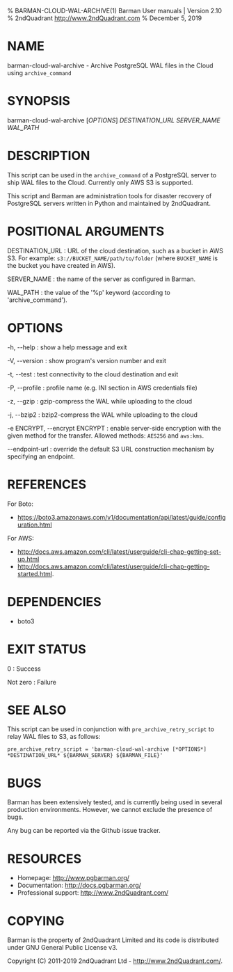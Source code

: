 % BARMAN-CLOUD-WAL-ARCHIVE(1) Barman User manuals | Version 2.10
% 2ndQuadrant <http://www.2ndQuadrant.com>
% December 5, 2019

# NAME

barman-cloud-wal-archive - Archive PostgreSQL WAL files in the Cloud using `archive_command`


# SYNOPSIS

barman-cloud-wal-archive [*OPTIONS*] *DESTINATION_URL* *SERVER_NAME* *WAL_PATH*


# DESCRIPTION

This script can be used in the `archive_command` of a PostgreSQL
server to ship WAL files to the Cloud. Currently only AWS S3 is supported.

This script and Barman are administration tools for disaster recovery
of PostgreSQL servers written in Python and maintained by 2ndQuadrant.


# POSITIONAL ARGUMENTS

DESTINATION_URL
:    URL of the cloud destination, such as a bucket in AWS S3.
     For example: `s3://BUCKET_NAME/path/to/folder` (where `BUCKET_NAME`
     is the bucket you have created in AWS).


SERVER_NAME
:    the name of the server as configured in Barman.

WAL_PATH
:    the value of the '%p' keyword (according to 'archive_command').

# OPTIONS

-h, --help
:    show a help message and exit

-V, --version
:    show program's version number and exit

-t, --test
: test connectivity to the cloud destination and exit

-P, --profile
: profile name (e.g. INI section in AWS credentials file)

-z, --gzip
: gzip-compress the WAL while uploading to the cloud

-j, --bzip2
: bzip2-compress the WAL while uploading to the cloud

-e ENCRYPT, --encrypt ENCRYPT
: enable server-side encryption with the given method for the transfer.
  Allowed methods: `AES256` and `aws:kms`.

--endpoint-url
: override the default S3 URL construction mechanism by specifying an endpoint.

# REFERENCES

For Boto:

* https://boto3.amazonaws.com/v1/documentation/api/latest/guide/configuration.html

For AWS:

* http://docs.aws.amazon.com/cli/latest/userguide/cli-chap-getting-set-up.html
* http://docs.aws.amazon.com/cli/latest/userguide/cli-chap-getting-started.html.

# DEPENDENCIES

* boto3

# EXIT STATUS

0
:   Success

Not zero
:   Failure


# SEE ALSO

This script can be used in conjunction with `pre_archive_retry_script` to relay WAL
files to S3, as follows:

```
pre_archive_retry_script = 'barman-cloud-wal-archive [*OPTIONS*] *DESTINATION_URL* ${BARMAN_SERVER} ${BARMAN_FILE}'
```


# BUGS

Barman has been extensively tested, and is currently being used in several
production environments. However, we cannot exclude the presence of bugs.

Any bug can be reported via the Github issue tracker.

# RESOURCES

* Homepage: <http://www.pgbarman.org/>
* Documentation: <http://docs.pgbarman.org/>
* Professional support: <http://www.2ndQuadrant.com/>


# COPYING

Barman is the property of 2ndQuadrant Limited
and its code is distributed under GNU General Public License v3.

Copyright (C) 2011-2019 2ndQuadrant Ltd - <http://www.2ndQuadrant.com/>.
